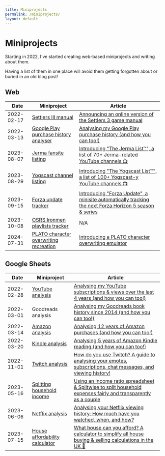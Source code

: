 ```yaml
---
title: Miniprojects
permalink: /miniprojects/
layout: default
---
```


# Miniprojects

Starting in 2022, I've started creating web-based miniprojects and writing about them.

Having a list of them in one place will avoid them getting forgotten about or buried in an old blog post!

## Web

| Date       | Miniproject                                                            | Article                                                                                                                                                              |
| ---------- | ---------------------------------------------------------------------- | -------------------------------------------------------------------------------------------------------------------------------------------------------------------- |
| 2022-02-17 | [Settlers III manual](https://settlers.jakelee.co.uk/)                 | [Announcing an online version of the Settlers 3 game manual](https://blog.jakelee.co.uk/settlers-3-online-manual/)                                                   |
| 2022-03-13 | [Google Play purchase history analyser](/purchase-history/)            | [Analysing my Google Play purchase history (and how you can too!)](/analysing-my-google-play-purchase-history/)                                                      |
| 2023-08-07 | [Jerma fansite listing](https://channels.jerma.io)                     | [Introducing "The Jerma List™️", a list of 70+ Jerma-related YouTube channels 📺](https://blog.jakelee.co.uk/jerma-fan-channel-list/)                                |
| 2023-08-29 | [Yogscast channel listing](https://yogscast.jakelee.co.uk/)            | [Introducing "The Yogscast List™️", a list of 100+ Yogscast-y YouTube channels 📺](https://blog.jakelee.co.uk/list-of-yogscast-youtube-channels/)                    |
| 2023-09-15 | [Forza update tracker](https://forza.jakelee.co.uk/)                   | [Introducing "Forza Update", a minisite automatically tracking the next Forza Horizon 5 season & series](https://blog.jakelee.co.uk/forza-update-timer-miniproject/) |
| 2023-10-08 | [OSRS Ironmen playlists tracker](https://ironmen.jakelee.co.uk)        | N/A                                                                                                                                                                  |
| 2024-07-31 | [PLATO character overwriting recreation](https://plato.jakelee.co.uk/) | [Introducing a PLATO character overwriting emulator](https://blog.jakelee.co.uk/plato-character-overwrite-emulator/)                                                 |

## Google Sheets

| Date       | Miniproject                                                                                                                        | Article                                                                                                                                                        |
| ---------- | ---------------------------------------------------------------------------------------------------------------------------------- | -------------------------------------------------------------------------------------------------------------------------------------------------------------- |
| 2022-02-28 | [YouTube analysis](https://docs.google.com/spreadsheets/d/1LJBg9aZL42ri1tEoPPzrRX4M2Q_podGX2CDbGC4OCpk/edit)                       | [Analysing my YouTube subscriptions & views over the last 4 years (and how you can too!)](/analysing-my-youtube-subscriptions/)                                |
| 2022-03-01 | Goodreads analysis                                                                                                                 | [Analysing my Goodreads book history since 2014 (and how you can too!)](/analysing-my-goodreads-book-history/)                                                 |
| 2022-03-14 | [Amazon analysis](https://docs.google.com/spreadsheets/d/11faLlOZjgjIRu5zCa9KMKONDCnDs1ZpzDy_mozxVjSg/edit)                        | [Analysing 12 years of Amazon purchases (and how you can too!)](/analysing-my-amazon-purchases/)                                                               |
| 2022-03-20 | [Kindle analysis](https://docs.google.com/spreadsheets/d/1eH3KU0Htb_cMmO6-vij0pQBjInj9gX6-5KQACSqBj4s/)                            | [Analysing 5 years of Amazon Kindle reading (and how you can too!)](/analysing-5-years-of-amazon-kindle-reading/)                                              |
| 2022-11-01 | [Twitch analysis](https://docs.google.com/spreadsheets/d/16bE6egEtML9t6rPVaqtLMZU7pPjixSlmG_JhVQ0dJkY/edit?usp=sharing)            | [How do you use Twitch? A guide to analysing your emotes, subscriptions, chat messages, and viewing history!](/analysing-my-twitch-data/)                      |
| 2023-05-16 | [Splitting household income](https://docs.google.com/spreadsheets/d/12Y-qo7uVEvAMLfDzJvbHf4MDrCDiUHGnC4XkhPq5vLY/edit?usp=sharing) | [Using an income ratio spreadsheet & Splitwise to split household expenses fairly and transparently as a couple](/using-income-ratio-spreadsheet-split-bills/) |
| 2023-06-06 | [Netflix analysis](https://docs.google.com/spreadsheets/d/1rmQ0BNOr5BrFJQpvTdse7nj_KpFwYDPKW4cmg_3TLXQ/edit?usp=sharing)           | [Analysing your Netflix viewing history: How much have you watched, when, and how?](/analysing-netflix-viewing-history/)                                       |
| 2023-07-15 | [House affordability calculator](https://docs.google.com/spreadsheets/d/1mRlD0iMLxMsksKXXV1RNfXXr1IHTWiKCNX_EKCO0noA/edit#gid=0)   | [What house can you afford? A calculator to simplify all house buying & selling calculations in the UK 🏡](/house-affordability-spreadsheet/)                  |
